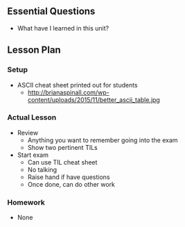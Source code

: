 ## Essential Questions

- What have I learned in this unit?

## Lesson Plan

### Setup

- ASCII cheat sheet printed out for students
    - http://brianaspinall.com/wp-content/uploads/2015/11/better_ascii_table.jpg

### Actual Lesson

- Review
    - Anything you want to remember going into the exam
    - Show two pertinent TILs
- Start exam
    - Can use TIL cheat sheet
    - No talking
    - Raise hand if have questions
    - Once done, can do other work

### Homework

- None
